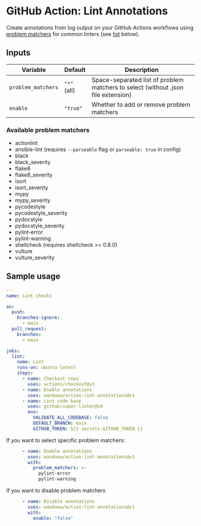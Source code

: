 # GitHub Action: Lint Annotations

Create annotations from log output on your GitHub Actions workflows using
[problem matchers](https://github.com/actions/toolkit/blob/main/docs/problem-matchers.md)
for common linters (see [list](#available-problem-matchers) below).

## Inputs

| Variable           | Default     | Description |
| ------------------ | ----------- | ----------- |
| `problem_matchers` | `"*"` (all) | Space-separated list of problem matchers to select (without .json file extension) |
| `enable`           | `"true"`    | Whether to add or remove problem matchers |

### Available problem matchers

* actionlint
* ansible-lint (requires `--parseable` flag or `parseable: true` in config)
* black
* black_severity
* flake8
* flake8_severity
* isort
* isort_severity
* mypy
* mypy_severity
* pycodestyle
* pycodestyle_severity
* pydocstyle
* pydocstyle_severity
* pylint-error
* pylint-warning
* shellcheck (requires shellcheck >= 0.8.0)
* vulture
* vulture_severity

## Sample usage

```yaml
---
name: Lint checks

on:
  push:
    branches-ignore:
      - main
  pull_request:
    branches:
      - main

jobs:
  lint:
    name: Lint
    runs-on: ubuntu-latest
    steps:
      - name: Checkout repo
        uses: actions/checkout@v3
      - name: Enable annotations
        uses: wanduow/action-lint-annotations@v1
      - name: Lint code base
        uses: github/super-linter@v4
        env:
          VALIDATE_ALL_CODEBASE: false
          DEFAULT_BRANCH: main
          GITHUB_TOKEN: ${{ secrets.GITHUB_TOKEN }}
```

If you want to select specific problem matchers:

```yaml
      - name: Enable annotations
        uses: wanduow/action-lint-annotations@v1
        with:
          problem_matchers: >-
            pylint-error
            pylint-warning
```

If you want to disable problem matchers

```yaml
      - name: Disable annotations
        uses: wanduow/action-lint-annotations@v1
        with:
          enable: "false"
```
